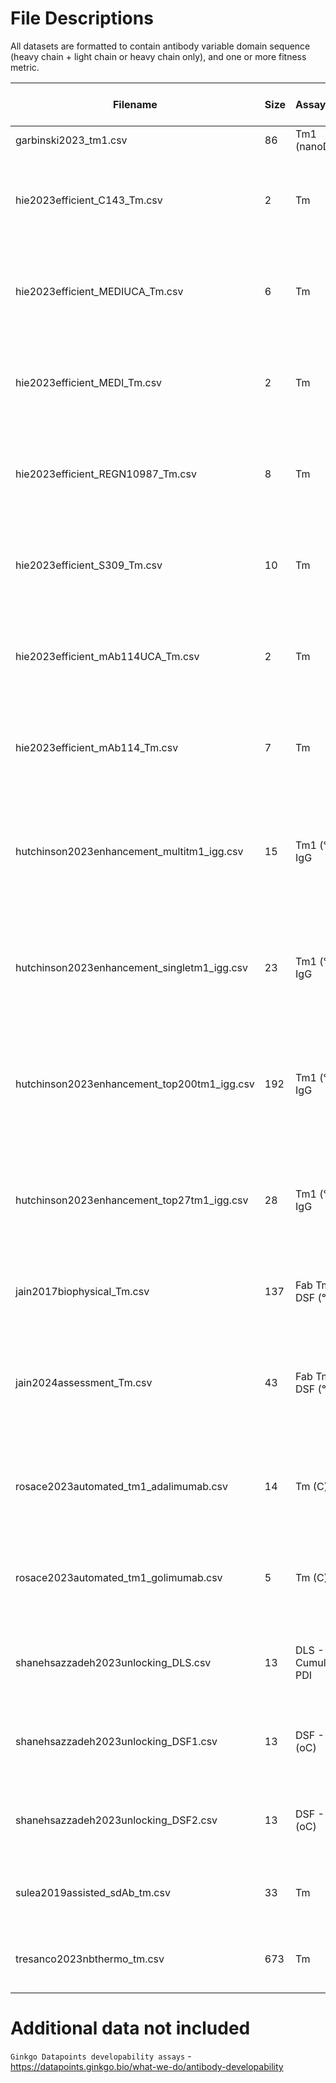 # File Descriptions

All datasets are formatted to contain antibody variable domain sequence (heavy chain + light chain or heavy chain only), and one or more fitness metric.

| Filename                                | Size | Assay/Units          | Description                   | Publication                                                                                       | Year | Direction of higher developability| 
|-----------------------------------------|------|---------------------|-------------------------------|-------------------------------------------------------------------------------------------------|------| -------- |
| garbinski2023_tm1.csv                    | 86   | Tm1 (nanoDSF)       | None                          | None                                                                                            | 2023 | ↑ | 
| hie2023efficient_C143_Tm.csv             | 2    | Tm                  | C143                          | [Efficient evolution of human antibodies from general protein language models](https://doi.org/10.1038/s41587-023-01763-2) | 2023 | ↑ | 
| hie2023efficient_MEDIUCA_Tm.csv          | 6    | Tm                  | MEDIUCA                       | [Efficient evolution of human antibodies from general protein language models](https://doi.org/10.1038/s41587-023-01763-2) | 2023 | ↑ | 
| hie2023efficient_MEDI_Tm.csv              | 2    | Tm                  | MEDI                          | [Efficient evolution of human antibodies from general protein language models](https://doi.org/10.1038/s41587-023-01763-2) | 2023 | ↑ | 
| hie2023efficient_REGN10987_Tm.csv        | 8    | Tm                  | REGN10987                     | [Efficient evolution of human antibodies from general protein language models](https://doi.org/10.1038/s41587-023-01763-2) | 2023 | ↑ | 
| hie2023efficient_S309_Tm.csv              | 10   | Tm                  | S309                          | [Efficient evolution of human antibodies from general protein language models](https://doi.org/10.1038/s41587-023-01763-2) | 2023 | ↑ | 
| hie2023efficient_mAb114UCA_Tm.csv        | 2    | Tm                  | mAb114UCA                     | [Efficient evolution of human antibodies from general protein language models](https://doi.org/10.1038/s41587-023-01763-2) | 2023 | ↑ | 
| hie2023efficient_mAb114_Tm.csv            | 7    | Tm                  | mAb114                        | [Efficient evolution of human antibodies from general protein language models](https://doi.org/10.1038/s41587-023-01763-2) | 2023 | ↑ | 
| hutchinson2023enhancement_multitm1_igg.csv | 15   | Tm1 (°C) IgG        | Fv                            | [Toward enhancement of antibody thermostability and affinity by computational design in the absence of antigen](https://doi.org/10.1080/19420862.2024.2362775) | 2024 | ↑ | 
| hutchinson2023enhancement_singletm1_igg.csv | 23   | Tm1 (°C) IgG        | Fv                            | [Toward enhancement of antibody thermostability and affinity by computational design in the absence of antigen](https://doi.org/10.1080/19420862.2024.2362775) | 2024 | ↑ | 
| hutchinson2023enhancement_top200tm1_igg.csv | 192  | Tm1 (°C) IgG        | Fv                            | [Toward enhancement of antibody thermostability and affinity by computational design in the absence of antigen](https://doi.org/10.1080/19420862.2024.2362775) | 2024 | ↑ | 
| hutchinson2023enhancement_top27tm1_igg.csv | 28   | Tm1 (°C) IgG        | Fv                            | [Toward enhancement of antibody thermostability and affinity by computational design in the absence of antigen](https://doi.org/10.1080/19420862.2024.2362775) | 2024 | ↑ | 
| jain2017biophysical_Tm.csv               | 137  | Fab Tm by DSF (°C)  | clinical stage therapeutic, Fv | [Biophysical properties of the clinical-stage antibody landscape](https://doi.org/10.1073/pnas.1616408114) | 2017 | ↑ | 
| jain2024assessment_Tm.csv                | 43   | Fab Tm by DSF (°C)  | germline, Fv                 | [Assessment and incorporation of in vitro correlates to pharmacokinetic outcomes in antibody developability workflows](https://doi.org/10.1080/19420862.2024.2384104) | 2024 | ↑ | 
| rosace2023automated_tm1_adalimumab.csv  | 14   | Tm (C) rep1         | Adalimumab, Fv               | [Automated optimisation of solubility and conformational stability of antibodies and proteins](https://doi.org/10.1038/s41467-023-37668-6) | 2022 | ↑ | 
| rosace2023automated_tm1_golimumab.csv   | 5    | Tm (C) rep1         | Golimumab, Fv               | [Automated optimisation of solubility and conformational stability of antibodies and proteins](https://doi.org/10.1038/s41467-023-37668-6) | 2022 | ↑ | 
| shanehsazzadeh2023unlocking_DLS.csv     | 13   | DLS - Cumulant PDI  | Trastuzumab, Fv             | [Unlocking de novo antibody design with generative artificial intelligence](https://doi.org/10.1101/2023.01.08.523187) | 2024 | ↑ | 
| shanehsazzadeh2023unlocking_DSF1.csv    | 13   | DSF - IP #1 (oC)    | Trastuzumab, Fv             | [Unlocking de novo antibody design with generative artificial intelligence](https://doi.org/10.1101/2023.01.08.523187) | 2024 | ↑ | 
| shanehsazzadeh2023unlocking_DSF2.csv    | 13   | DSF - IP #2 (oC)    | Trastuzumab, Fv             | [Unlocking de novo antibody design with generative artificial intelligence](https://doi.org/10.1101/2023.01.08.523187) | 2024 | ↑ | 
| sulea2019assisted_sdAb_tm.csv            | 33   | Tm                  | sdAb                        | [Assisted Design of Antibody and Protein Therapeutics (ADAPT)](https://doi.org/10.1371/journal.pone.0181490) | 2019 | ↑ | 
| tresanco2023nbthermo_tm.csv              | 673  | Tm                  | Nanobody                    | [NbThermo: a new thermostability database for nanobodies](https://doi.org/10.1093/database/baad021) | 2023 | ↑ | 

# Additional data not included

`Ginkgo Datapoints developability assays` - https://datapoints.ginkgo.bio/what-we-do/antibody-developability



